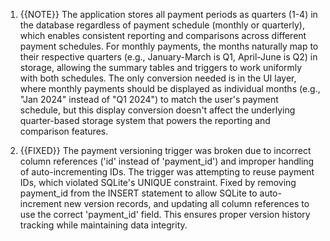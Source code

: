 1. {{NOTE}} The application stores all payment periods as quarters (1-4) in the database regardless of payment schedule (monthly or quarterly), which enables consistent reporting and comparisons across different payment schedules. For monthly payments, the months naturally map to their respective quarters (e.g., January-March is Q1, April-June is Q2) in storage, allowing the summary tables and triggers to work uniformly with both schedules. The only conversion needed is in the UI layer, where monthly payments should be displayed as individual months (e.g., "Jan 2024" instead of "Q1 2024") to match the user's payment schedule, but this display conversion doesn't affect the underlying quarter-based storage system that powers the reporting and comparison features.

2. {{FIXED}} The payment versioning trigger was broken due to incorrect column references ('id' instead of 'payment_id') and improper handling of auto-incrementing IDs. The trigger was attempting to reuse payment IDs, which violated SQLite's UNIQUE constraint. Fixed by removing payment_id from the INSERT statement to allow SQLite to auto-increment new version records, and updating all column references to use the correct 'payment_id' field. This ensures proper version history tracking while maintaining data integrity. 
